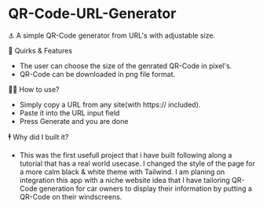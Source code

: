 # QR-Code-URL-Generator
⚓ A simple QR-Code generator from URL's with adjustable size. 


💼 Quirks & Features

- The user can choose the size of the genrated QR-Code in pixel's. 
- QR-Code can be downloaded in png file format.

👨‍🏫 How to use?

- Simply copy a URL from any site(with https:// included).
- Paste it into the URL input field
- Press Generate and you are done
 
 
 
 🕴️ Why did I built it?
 
 - This was the first usefull project that i have built following along a tutorial that has a real world usecase. 
   I changed the style of the page for a more calm black & white theme with Tailwind.
   I am planing on integration this app with a niche website idea that I have tailoring QR-Code generation for car owners
   to display their information by putting a QR-Code on their windscreens.
     
